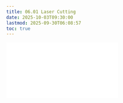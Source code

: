 ```yaml
---
title: 06.01 Laser Cutting
date: 2025-10-03T09:30:00
lastmod: 2025-09-30T06:08:57
toc: true
---
```


![Laser Cutting](../../../../digital-fabrication/laser-cutting/laser-cutting.md)
